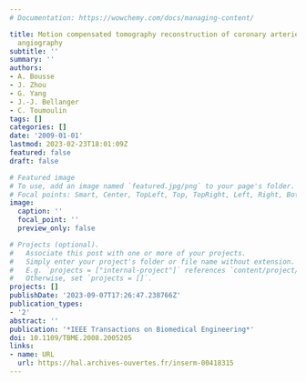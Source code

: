 ```yaml
---
# Documentation: https://wowchemy.com/docs/managing-content/

title: Motion compensated tomography reconstruction of coronary arteries in rotational
  angiography
subtitle: ''
summary: ''
authors:
- A. Bousse
- J. Zhou
- G. Yang
- J.-J. Bellanger
- C. Toumoulin
tags: []
categories: []
date: '2009-01-01'
lastmod: 2023-02-23T18:01:09Z
featured: false
draft: false

# Featured image
# To use, add an image named `featured.jpg/png` to your page's folder.
# Focal points: Smart, Center, TopLeft, Top, TopRight, Left, Right, BottomLeft, Bottom, BottomRight.
image:
  caption: ''
  focal_point: ''
  preview_only: false

# Projects (optional).
#   Associate this post with one or more of your projects.
#   Simply enter your project's folder or file name without extension.
#   E.g. `projects = ["internal-project"]` references `content/project/deep-learning/index.md`.
#   Otherwise, set `projects = []`.
projects: []
publishDate: '2023-09-07T17:26:47.238766Z'
publication_types:
- '2'
abstract: ''
publication: '*IEEE Transactions on Biomedical Engineering*'
doi: 10.1109/TBME.2008.2005205
links:
- name: URL
  url: https://hal.archives-ouvertes.fr/inserm-00418315
---
```

